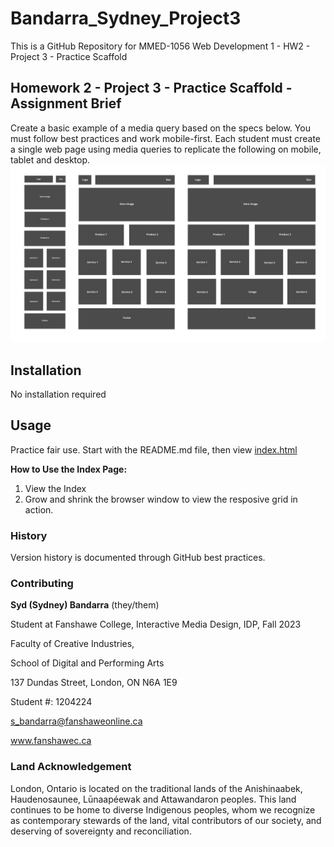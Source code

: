# Bandarra_Sydney_Project3
This is a GitHub Repository for MMED-1056 Web Development 1 - HW2 - Project 3 - Practice Scaffold

## Homework 2 - Project 3 - Practice Scaffold - Assignment Brief
Create a basic example of a media query based on the specs below. You must follow best practices and work mobile-first. Each student
must create a single web page using media queries to replicate the following on mobile, tablet and desktop.
![scaffold-template](images/scaffold-template.jpg)

## Installation
No installation required
## Usage
Practice fair use. Start with the README.md file, then view [index.html](index.html)

**How to Use the Index Page:**
1. View the Index
2. Grow and shrink the browser window to view the resposive grid in action.

### History
Version history is documented through GitHub best practices.
### Contributing
**Syd (Sydney) Bandarra** (they/them)

Student at Fanshawe College, Interactive Media Design, IDP, Fall 2023

Faculty of Creative Industries,

School of Digital and Performing Arts

137 Dundas Street, London, ON N6A 1E9

Student #: 1204224

s_bandarra@fanshaweonline.ca

www.fanshawec.ca 

### Land Acknowledgement 
London, Ontario is located on the traditional lands of the Anishinaabek, Haudenosaunee, Lūnaapéewak and Attawandaron peoples. This land continues to be home to diverse Indigenous peoples, whom we recognize as contemporary stewards of the land, vital contributors of our society, and deserving of sovereignty and reconciliation.
